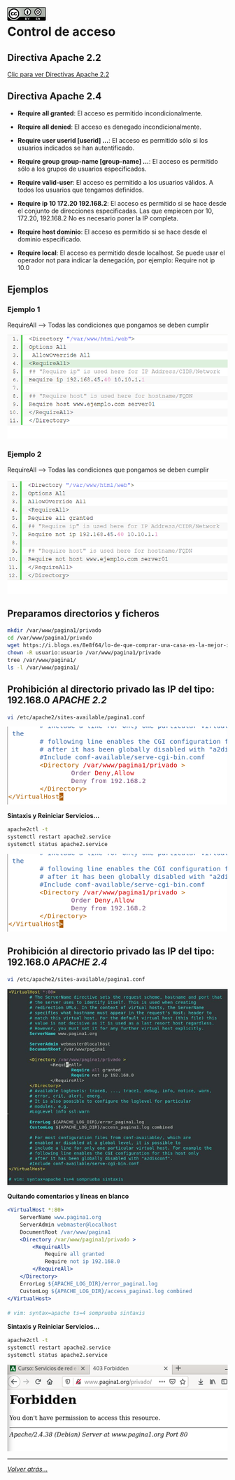 <img src="/imagenes/MI-LICENCIA88x31.png" style="float: left; margin-right: 10px;" />

# Control de acceso

## Directiva Apache 2.2

[Clic para ver Directivas Apache 2.2](directivasApacher2-2.md)

## Directiva Apache 2.4

- **Require all granted**: El acceso es permitido incondicionalmente.

- **Require all denied**: El acceso es denegado incondicionalmente.

- **Require user userid [userid] ...**: El acceso es permitido sólo si los usuarios indicados se han autentificado.

- **Require group group-name [group-name] ...**: El acceso es permitido sólo a los grupos de usuarios especificados.

- **Require valid-user**: El acceso es permitido a los usuarios válidos. A todos los usuarios que tengamos definidos.

- **Require ip 10 172.20 192.168.2**: El acceso es permitido si se hace desde el conjunto de direcciones especificadas. Las que empiecen por 10, 172.20, 192.168.2 No es necesario poner la IP completa.

- **Require host dominio**: El acceso es permitido si se hace desde el dominio especificado.

- **Require local**: El acceso es permitido desde localhost. Se puede usar el operador not para indicar la denegación, por ejemplo:
Require not ip 10.0

## Ejemplos

### Ejemplo 1

RequireAll --> Todas las condiciones que pongamos se deben cumplir

![Opciones](../../imagenes/apache2/ejemplosFotos.jpg)

### Ejemplo 2

RequireAll --> Todas las condiciones que pongamos se deben cumplir

![Opciones](../../imagenes/apache2/ejemplosFotos2.jpg)

## Preparamos directorios y ficheros
```bash
mkdir /var/www/pagina1/privado
cd /var/www/pagina1/privado
wget https://i.blogs.es/8e8f64/lo-de-que-comprar-una-casa-es-la-mejor-inversion-hay-generaciones-que-ya-no-lo-ven-ni-de-lejos---1/450_1000.jpg
chown -R usuario:usuario /var/www/pagina1/privado
tree /var/www/pagina1/
ls -l /var/www/pagina1/
```

## Prohibición al directorio privado las IP del tipo: 192.168.0 *APACHE 2.2*

```bash
vi /etc/apache2/sites-available/pagina1.conf
```

![Opciones](../../imagenes/apache2/prohibirRedes2-2.jpg)

**Sintaxis y Reiniciar Servicios...**

```bash
apache2ctl -t
systemctl restart apache2.service
systemctl status apache2.service
```
![Opciones](../../imagenes/apache2/prohibirRedes2-2.jpg)


## Prohibición al directorio privado las IP del tipo: 192.168.0 *APACHE 2.4*

```bash
vi /etc/apache2/sites-available/pagina1.conf
```

![Opciones](../../imagenes/apache2/accesoRestr1.jpg)

**Quitando comentarios y líneas en blanco**

```apache
<VirtualHost *:80>
	ServerName www.pagina1.org
	ServerAdmin webmaster@localhost
	DocumentRoot /var/www/pagina1
	<Directory /var/www/pagina1/privado >
		<RequireAll>
			Require all granted
			Require not ip 192.168.0
		</RequireAll>
	</Directory>
	ErrorLog ${APACHE_LOG_DIR}/error_pagina1.log
	CustomLog ${APACHE_LOG_DIR}/access_pagina1.log combined
</VirtualHost>

# vim: syntax=apache ts=4 somprueba sintaxis
```

**Sintaxis y Reiniciar Servicios...**

```bash
apache2ctl -t
systemctl restart apache2.service
systemctl status apache2.service
```

![Opciones](../../imagenes/apache2/accesoErroresProhibi.jpg)

__________________________
*[Volver atrás...](/README.md)*

